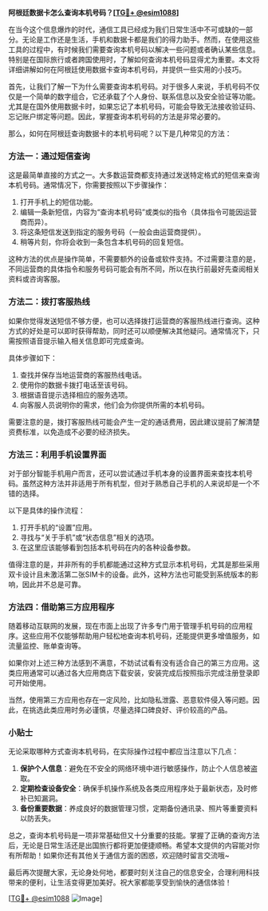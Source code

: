 **阿根廷数据卡怎么查询本机号码？[[TG💪+ @esim1088](https://t.me/s/esim1088)]**

在当今这个信息爆炸的时代，通信工具已经成为我们日常生活中不可或缺的一部分。无论是工作还是生活，手机和数据卡都是我们的得力助手。然而，在使用这些工具的过程中，有时候我们需要查询本机号码以解决一些问题或者确认某些信息。特别是在国际旅行或者跨国使用时，了解如何查询本机号码显得尤为重要。本文将详细讲解如何在阿根廷使用数据卡查询本机号码，并提供一些实用的小技巧。

首先，让我们了解一下为什么需要查询本机号码。对于很多人来说，手机号码不仅仅是一个简单的数字组合，它还承载了个人身份、联系信息以及安全验证等功能。尤其是在国外使用数据卡时，如果忘记了本机号码，可能会导致无法接收验证码、忘记账户绑定等问题。因此，掌握查询本机号码的方法是非常必要的。

那么，如何在阿根廷查询数据卡的本机号码呢？以下是几种常见的方法：

### 方法一：通过短信查询

这是最简单直接的方式之一。大多数运营商都支持通过发送特定格式的短信来查询本机号码。通常情况下，你需要按照以下步骤操作：

1. 打开手机上的短信功能。
2. 编辑一条新短信，内容为“查询本机号码”或类似的指令（具体指令可能因运营商而异）。
3. 将这条短信发送到指定的服务号码（一般会由运营商提供）。
4. 稍等片刻，你将会收到一条包含本机号码的回复短信。

这种方法的优点是操作简单，不需要额外的设备或软件支持。不过需要注意的是，不同运营商的具体指令和服务号码可能会有所不同，所以在执行前最好先查阅相关资料或咨询客服。

### 方法二：拨打客服热线

如果你觉得发送短信不够方便，也可以选择拨打运营商的客服热线进行查询。这种方式的好处是可以即时获得帮助，同时还可以顺便解决其他疑问。通常情况下，只需按照语音提示输入相关信息即可完成查询。

具体步骤如下：
1. 查找并保存当地运营商的客服热线电话。
2. 使用你的数据卡拨打电话至该号码。
3. 根据语音提示选择相应的服务选项。
4. 向客服人员说明你的需求，他们会为你提供所需的本机号码。

需要注意的是，拨打客服热线可能会产生一定的通话费用，因此建议提前了解清楚资费标准，以免造成不必要的经济损失。

### 方法三：利用手机设置界面

对于部分智能手机用户而言，还可以尝试通过手机本身的设置界面来查找本机号码。虽然这种方法并非适用于所有机型，但对于熟悉自己手机的人来说却是一个不错的选择。

以下是具体的操作流程：
1. 打开手机的“设置”应用。
2. 寻找与“关于手机”或“状态信息”相关的选项。
3. 在这里应该能够看到包括本机号码在内的各种设备参数。

值得注意的是，并非所有的手机都能通过这种方式显示本机号码，尤其是那些采用双卡设计且未激活第二张SIM卡的设备。此外，这种方法也可能受到系统版本的影响，因此并不总是可靠。

### 方法四：借助第三方应用程序

随着移动互联网的发展，现在市面上出现了许多专门用于管理手机号码的应用程序。这些应用不仅能够帮助用户轻松地查询本机号码，还能提供更多增值服务，如流量监控、账单查询等。

如果你对上述三种方法感到不满意，不妨试试看有没有适合自己的第三方应用。这类应用通常可以通过各大应用商店下载安装，安装完成后按照指示完成注册登录即可开始使用。

当然，使用第三方应用也存在一定风险，比如隐私泄露、恶意软件侵入等问题。因此，在挑选此类应用时务必谨慎，尽量选择口碑良好、评价较高的产品。

### 小贴士

无论采取哪种方式查询本机号码，在实际操作过程中都应当注意以下几点：

1. **保护个人信息**：避免在不安全的网络环境中进行敏感操作，防止个人信息被盗取。
2. **定期检查设备安全**：确保手机操作系统及各类应用程序处于最新状态，及时修补已知漏洞。
3. **备份重要数据**：养成良好的数据管理习惯，定期备份通讯录、照片等重要资料以防丢失。

总之，查询本机号码是一项非常基础但又十分重要的技能。掌握了正确的查询方法后，无论是日常生活还是出国旅行都将更加便捷顺畅。希望本文提供的内容能对你有所帮助！如果你还有其他关于通信方面的困惑，欢迎随时留言交流哦~

最后再次提醒大家，无论身处何地，都要时刻关注自己的信息安全，合理利用科技带来的便利，让生活变得更加美好。祝大家都能享受到愉快的通信体验！

[[TG💪+ @esim1088](https://t.me/s/esim1088) ![Image](https://i.postimg.cc/4NQfJmqS/Snipaste-2025-05-13-00-14-12.png)]